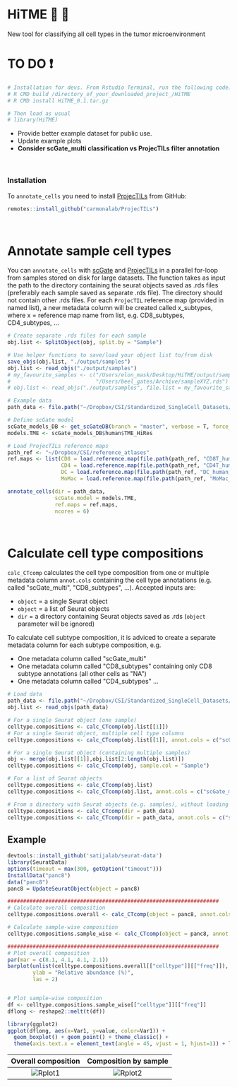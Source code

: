 # HiTME :dart: :facepunch:

New tool for classifying all cell types in the tumor microenvironment

# TO DO ❗
```r
# Installation for devs. From Rstudio Terminal, run the following code:
# R CMD build /directory_of_your_downloaded_project_/HiTME
# R CMD install HiTME_0.1.tar.gz

# Then load as usual
# library(HiTME)
```
- Provide better example dataset for public use.
- Update example plots
- **Consider scGate_multi classification vs ProjecTILs filter annotation**
<br>

### Installation
To `annotate_cells` you need to install [ProjecTILs](https://github.com/carmonalab/ProjecTILs) from GitHub:
```r
remotes::install_github("carmonalab/ProjecTILs")
```
<br>

# Annotate sample cell types
You can `annotate_cells` with [scGate](https://github.com/carmonalab/scGate) and [ProjecTILs](https://github.com/carmonalab/ProjecTILs) in a parallel for-loop from samples stored on disk for large datasets.
The function takes as input the path to the directory containing the seurat objects saved as .rds files (preferably each sample saved as separate .rds file). The directory should not contain other .rds files.
For each `ProjecTIL` reference map (provided in named list), a new metadata column will be created called x_subtypes, where x = reference map name from list, e.g. CD8_subtypes, CD4_subtypes, ...

```r
# Create separate .rds files for each sample
obj.list <- SplitObject(obj, split.by = "Sample")

# Use helper functions to save/load your object list to/from disk
save_objs(obj.list, "./output/samples")
obj.list <- read_objs("./output/samples")
# my_favourite_samples <- c("/Users/elon_mask/Desktop/HiTME/output/samples/sample1.rds",
#                           "/Users/beel_gates/Archive/sampleXYZ.rds")
# obj.list <- read_objs("./output/samples", file.list = my_favourite_samples)
```

```r
# Example data
path_data <- file.path("~/Dropbox/CSI/Standardized_SingleCell_Datasets/ZhangY_2022_34653365/output/samples_subset")

# Define scGate model
scGate_models_DB <- get_scGateDB(branch = "master", verbose = T, force_update = TRUE)
models.TME <- scGate_models_DB$human$TME_HiRes

# Load ProjecTILs reference maps
path_ref <- "~/Dropbox/CSI/reference_atlases"
ref.maps <- list(CD8 = load.reference.map(file.path(path_ref, "CD8T_human_ref_v1.rds")),
                 CD4 = load.reference.map(file.path(path_ref, "CD4T_human_ref_v2.rds")),
                 DC = load.reference.map(file.path(path_ref, "DC_human_ref_v1.rds")),
                 MoMac = load.reference.map(file.path(path_ref, "MoMac_human_v1.rds")))

annotate_cells(dir = path_data,
               scGate.model = models.TME,
               ref.maps = ref.maps,
               ncores = 6)
```
<br>

# Calculate cell type compositions
`calc_CTcomp` calculates the cell type composition from one or multiple metadata column `annot.cols` containing the cell type annotations (e.g. called "scGate_multi", "CD8_subtypes", ...).
Accepted inputs are:
- `object` = a single Seurat object
- `object` = a list of Seurat objects
- `dir` = a directory containing Seurat objects saved as .rds (`object` parameter will be ignored)

To calculate cell subtype composition, it is adviced to create a separate metadata column for each subtype composition, e.g.
- One metadata column called "scGate_multi"
- One metadata column called "CD8_subtypes" containing only CD8 subtype annotations (all other cells as "NA")
- One metadata column called "CD4_subtypes" ...
```r
# Load data
path_data <- file.path("~/Dropbox/CSI/Standardized_SingleCell_Datasets/ZhangY_2022_34653365/output/samples_subset")
obj.list <- read_objs(path_data)

# For a single Seurat object (one sample)
celltype.compositions <- calc_CTcomp(obj.list[[1]])
# For a single Seurat object, multiple cell type columns
celltype.compositions <- calc_CTcomp(obj.list[[1]], annot.cols = c("scGate_multi", "CD8_subtypes"))

# For a single Seurat object (containing multiple samples)
obj <- merge(obj.list[[1]],obj.list[2:length(obj.list)])
celltype.compositions <- calc_CTcomp(obj, sample.col = "Sample")

# For a list of Seurat objects
celltype.compositions <- calc_CTcomp(obj.list)
celltype.compositions <- calc_CTcomp(obj.list, annot.cols = c("scGate_multi", "CD8_subtypes", "CD4_subtypes", "DC_subtypes", "MoMac_subtypes"))

# From a directory with Seurat objects (e.g. samples), without loading all into memory but instead looping over the single files
celltype.compositions <- calc_CTcomp(dir = path_data)
celltype.compositions <- calc_CTcomp(dir = path_data, annot.cols = c("scGate_multi", "CD8_subtypes"))
```

## Example
```r
devtools::install_github('satijalab/seurat-data')
library(SeuratData)
options(timeout = max(300, getOption("timeout")))
InstallData("panc8")
data("panc8")
panc8 = UpdateSeuratObject(object = panc8)

###################################################################
# Calculate overall composition
celltype.compositions.overall <- calc_CTcomp(object = panc8, annot.cols = "celltype")

# Calculate sample-wise composition
celltype.compositions.sample_wise <- calc_CTcomp(object = panc8, annot.cols = "celltype", sample.col = "orig.ident")

###################################################################
# Plot overall composition
par(mar = c(8.1, 4.1, 4.1, 2.1)) 
barplot(unlist(celltype.compositions.overall[["celltype"]][["freq"]]),
        ylab = "Relative abundance (%)",
        las = 2)


# Plot sample-wise composition
df <- celltype.compositions.sample_wise[["celltype"]][["freq"]]
dflong <- reshape2::melt(t(df))

library(ggplot2)
ggplot(dflong, aes(x=Var1, y=value, color=Var1)) +
  geom_boxplot() + geom_point() + theme_classic() +
  theme(axis.text.x = element_text(angle = 45, vjust = 1, hjust=1)) + labs(x = "", y = "Relative abundance (%)") + NoLegend()
```

|Overall composition|Composition by sample|
|:-:|:-:|
|![Rplot1](https://github.com/carmonalab/HiTME/assets/67605347/43c81cfc-e4a2-42eb-8b8f-bf70da52a271)|![Rplot2](https://github.com/carmonalab/HiTME/assets/67605347/d876846d-b7c9-4ff4-af5c-a4bfefcbc29f)|
